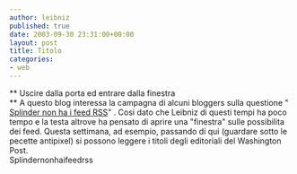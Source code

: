 ```yaml
---
author: leibniz
published: true
date: 2003-09-30 23:31:00+00:00
layout: post
title: Titolo
categories:
- web
---
```


   ** Uscire dalla porta ed entrare dalla finestra   
**   A questo blog interessa la campagna di alcuni bloggers sulla questione " [ Splinder non ha i feed RSS](http://splindernonhaifeedrss.splinder.it/)" . Cosi dato che Leibniz di questi tempi ha poco tempo e la testa altrove ha pensato di aprire una "finestra" sulle possibilita dei feed. Questa settimana, ad esempio, passando di qui (guardare sotto le pecette antipixel) si possono leggere i titoli degli editoriali del Washington Post.   
Splindernonhaifeedrss
